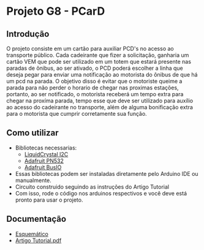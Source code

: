 # Projeto G8 - PCarD
## Introdução
O projeto consiste em um cartão para auxiliar PCD's no acesso ao transporte público. Cada cadeirante que fizer a solicitação, ganharia um cartão VEM que pode ser utilizado em um totem que estará presente nas paradas de ônibus, ao ser ativado, o PCD poderá escolher a linha que deseja pegar para enviar uma notificação ao motorista do ônibus de que há um pcd na parada. O objetivo disso é evitar que o motoriste queime a parada para não perder o horario de chegar nas proximas estações, portanto, ao ser notificado, o motorista receberá um tempo extra para chegar na proxíma parada, tempo esse que deve ser utilizado para auxílio ao acesso do cadeirante no transporte, além de alguma bonificação extra para o motorista que cumprir corretamente sua função.


## Como utilizar
- Bibliotecas necessarias:
  * [LiquidCrystal I2C](https://github.com/johnrickman/LiquidCrystal_I2C)
  * [Adafruit PN532](https://github.com/adafruit/Adafruit-PN532)
  * [Adafruit BusIO](https://github.com/adafruit/Adafruit_BusIO)
- Essas bibliotecas podem ser instaladas diretamente pelo Arduino IDE ou manualmente.
- Circuito construido seguindo as instruções do Artigo Tutorial
- Com isso, rode o código nos arduinos respectivos e você deve está pronto para usar o projeto.

## Documentação
- [Esquemático](https://github.com/seconds4decay/Projeto-G8/blob/main/docs/Sketch.png)
- [Artigo Tutorial.pdf](https://github.com/seconds4decay/Projeto-G8/files/13460605/Artigo.Tutorial.pdf)
